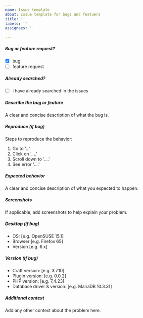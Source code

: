 ```yaml
---
name: Issue template
about: Issue template for bugs and featuers
title: ''
labels: ''
assignees: ''

---
```


<!-- Remove items that do not apply. To hook checkboxes, change [ ] to [x]. -->

##### Bug or feature request?

-   [x] bug
-   [ ] feature request

##### Already searched?

-   [ ] I have already searched in the issues

##### Describe the bug or feature

A clear and concise description of what the bug is.

##### Reproduce (if bug)

Steps to reproduce the behavior:

1. Go to '...'
2. Click on '....'
3. Scroll down to '....'
4. See error '....'

##### Expected behavior

A clear and concise description of what you expected to happen.

##### Screenshots

If applicable, add screenshots to help explain your problem.

##### Desktop (if bug)

-   OS: [e.g. OpenSUSE 15.1]
-   Browser [e.g. Firefox 65]
-   Version [e.g. 6.x]

##### Version (if bug)

-   Craft version: [e.g. 3.7.10]
-   Plugin version: [e.g. 0.0.2]
-   PHP version: [e.g. 7.4.23]
-   Database driver & version: [e.g. MariaDB 10.3.31]

##### Additional context

Add any other context about the problem here.
